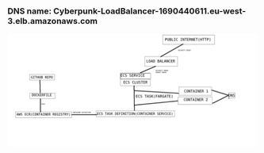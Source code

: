 ### DNS name: Cyberpunk-LoadBalancer-1690440611.eu-west-3.elb.amazonaws.com

![Screenshot](CYBERPUNK.png)

